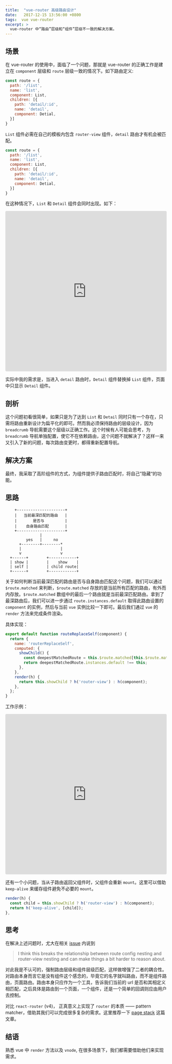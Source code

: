 ```yaml
---
title:  "vue-router 高级路由设计"
date:   2017-12-15 13:56:00 +0800
tags:  vue vue-router
excerpt: >
  vue-router 中“路由”层级和“组件”层级不一致的解决方案。
---
```


## 场景

在 vue-router 的使用中，面临了一个问题，那就是 vue-router 的正确工作是建立在 `component` 层级和 `route` 层级一致的情况下。如下路由定义:

```javascript
const route = {
  path: '/list',
  name: 'list',
  component: List,
  children: [{
    path: 'detail/:id',
    name: 'detail',
    component: Detial,
  }]
}
```

`List` 组件必需在自己的模板内包含 `router-view` 组件，`detail` 路由才有机会被匹配。

```javascript
const route = {
  path: '/list',
  name: 'list',
  component: List,
  children: [{
    path: 'detail/:id',
    name: 'detail',
    component: Detial,
  }]
}
```

在这种情况下，`List` 和 `Detail` 组件会同时出现。如下：

<iframe src="https://codesandbox.io/embed/jljoj11xz5?autoresize=1&hidenavigation=1" style="width:100%; height:500px; border:0; border-radius: 4px; overflow:hidden;" sandbox="allow-modals allow-forms allow-popups allow-scripts allow-same-origin"></iframe>

实际中我的需求是，当进入 `detail` 路由时，`Detail` 组件替换掉 `List` 组件，页面中只显示 `Detail` 组件。

## 剖析
这个问题初看很简单，如果只是为了达到 `List` 和 `Detail` 同时只有一个存在，只需将路由重新设计为扁平化的即可。然而我必须保持路由的层级设计，因为 `breadcrumb` 导航需要这个层级以正确工作。这个时候有人可能会思考，为 `breadcrumb` 导航单独配置，使它不在依赖路由，这个问题不就解决了？这样一来又引入了新的问题，每次路由变更时，都得重新配置导航。

## 解决方案
最终，我采取了高阶组件的方式，为组件提供子路由匹配时，将自己”隐藏“的功能。

## 思路
```
    +---------------------+
    |   当前最深匹配的路由   | 
    |       是否与         | 
    |    自身路由匹配       |
    +---------------------+
               |
         yes   |     no
      +--------+--------*
      |                 |
      v                 v  
  +------+        +------------+
  | show |        |    show    |
  | self |        | child route|
  +------+        +------------+    
```

关于如何判断当前最深匹配的路由是否与自身路由匹配这个问题，我们可以通过 `$route.matched` 来判断，`$route.matched` 存放的是当前所有匹配的路由，有外而内存放。`$route.matched` 数组中的最后一个路由就是当前最深匹配路由。拿到了最深路由后，我们可以进一步通过 `route.instances.default` 取得此路由设置的 `component` 的实例，然后与当前 `vue` 实例比较一下即可。最后我们通过 `vue` 的 `render` 方法来完成条件渲染。
 
具体实现：

```javascript
export default function routeReplaceSelf(component) {
  return {
    name: 'routerReplaceSelf',
    computed: {
      showChild() {
        const deepestMatchedRoute = this.$route.matched[this.$route.matched.length - 1];
        return deepestMatchedRoute.instances.default !== this;
      },
    },
    render(h) {
      return this.showChild ? h('router-view') : h(component);
    },
  };
}
```

工作示例：
<iframe src="https://codesandbox.io/embed/wnzmv22ww8?autoresize=1&hidenavigation=1" style="width:100%; height:500px; border:0; border-radius: 4px; overflow:hidden;" sandbox="allow-modals allow-forms allow-popups allow-scripts allow-same-origin"></iframe>

还有一个小问题，当从子路由返回父组件时，父组件会重新 `mount`。这里可以借助 `keep-alive` 来缓存组件避免不必要的 `mount`。

```javascript
render(h) {
  const child = this.showChild ? h('router-view') : h(component);
  return h('keep-alive', [child]);
},
```

## 思考
在解决上述问题时，尤大在相关 [issue](https://github.com/vuejs/vue-router/issues/745#issuecomment-263410514) 内说到

> I think this breaks the relationship between route config nesting and router-view nesting and can make things a bit harder to reason about.

对此我是不认可的，强制路由层级和组件层级匹配，这样做增强了二者的耦合性。对路由本身而言它是没有组件这个感念的，毕竟它的名字就叫路由，而不是组件路由，页面路由。路由本身只应作为一个工具，告诉我们当前的 url 是否和其相定义相匹配，之后具体是路由到一个页面，一个组件，还是一个简单的回调则应由用户去控制。

对比 `react-router` (v4)， 正真意义上实现了 `router` 的本质 —— pattern matcher，借助其我们可以完成很多复杂的需求。这里推荐一下 [page stack](http://tech.colla.me/zh/show/line_manga_smooth_transition_with_page_stack) 这篇文章。

## 结语
熟悉 vue 中 `render` 方法以及 `vnode`, 在很多场景下，我们都需要借助他们来实现需求。
